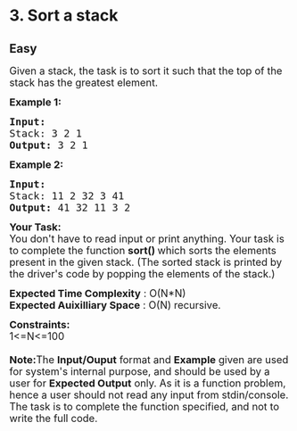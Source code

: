 # 3. Sort a stack
## Easy 
<div class="problem-statement">
                <p></p><p><span style="font-size:18px">Given a stack, the task is to sort&nbsp;it such that the top of the stack has the greatest&nbsp;element.</span></p>

<p><span style="font-size:18px"><strong>Example 1:</strong></span></p>

<pre><span style="font-size:18px"><strong>Input:
</strong>Stack: 3 2 1
<strong>Output: </strong>3 2 1</span>
</pre>

<p><span style="font-size:18px"><strong>Example 2:</strong></span></p>

<pre><span style="font-size:18px"><strong>Input:
</strong>Stack: 11 2 32 3 41
<strong>Output: </strong>41 32 11 3 2</span></pre>

<p><span style="font-size:18px"><strong>Your Task:&nbsp;</strong><br>
You don't have to read input or print anything. Your task is to complete the function&nbsp;<strong>sort()&nbsp;</strong>which sorts the elements present in the given stack. (The sorted stack is printed by the driver's code by popping the elements of the stack.)</span></p>

<p><span style="font-size:18px"><strong>Expected Time Complexity</strong> : O(N*N)<br>
<strong>Expected Auixilliary Space</strong> : O(N) recursive.</span></p>

<p><span style="font-size:18px"><strong>Constraints:</strong><br>
1&lt;=N&lt;=100<br>
<br>
<strong>Note:</strong>The <strong>Input/Ouput</strong> format and <strong>Example</strong> given are used for system's internal purpose, and should be used by a user for <strong>Expected Output</strong> only. As it is a function problem, hence a user should not read any input from stdin/console. The task is to complete the function specified, and not to write the full code.</span></p>
 <p></p>
            </div>